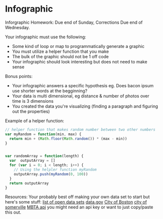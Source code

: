 # Infographic

Inforgraphic Homework:
Due end of Sunday, Corrections Due end of Wednesday.

Your infographic must use the following:
- Some kind of loop or map to programmatically generate a graphic
- You must utilize a helper function that you make
- The bulk of the graphic should not be 1 off code
- Your infographic should look interesting but does not need to make sense

Bonus points:
- Your infographic answers a specific hypothesis eg. Does bacon ipsum use shorter words at the begginning?
- Your data is multi dimensional, eg distance & number of photos over time is 3 dimensions
- You created the data you're visualizing (finding a paragraph and figuring out the properties) 


Example of a helper function:
```javascript
// helper function that makes random number between two other numbers
var myRandom = function(min, max) {
  return min + (Math.floor(Math.random()) * (max - min))
}


var randomArray = function(length) {
  var  outputArray = []
  for (var i = 0; i < length; i++) {
    // Using the helpler function myRandom
    outputArray.push(myRandom(0, 100))
  }
  return outputArray 
}
```

Resources:
Your probably best off making your own data set to start but here's some stuff:
[list of open data sets](https://github.com/caesar0301/awesome-public-datasets)
[data.gov](https://www.data.gov/)
[City of Boston](https://data.cityofboston.gov/)
[city of somerville](https://data.somervillema.gov/)
[MBTA api](http://realtime.mbta.com/portal) you might need an api key or want to just copy/paste this out.
